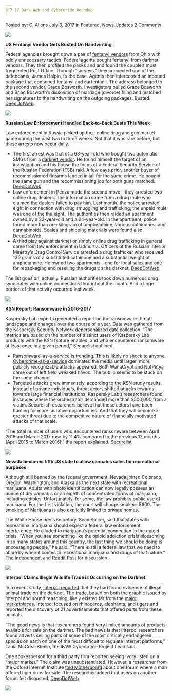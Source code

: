 ```yaml
---
3.7.17 Dark Web and Cybercrime Roundup
---
```

<article class="post-listing post-21044 post type-post status-publish format-standard has-post-thumbnail hentry  tag-5653 tag-cybercrime tag-dark tag-roundup tag-web">
    <div class="post-inner">
        <span>Posted by: <a href="https://www.deepdotweb.com/author/caliens/" title="">C. Aliens </a></span>
    <span>July 3, 2017</span>
    <span>in <a href="https://www.deepdotweb.com/category/deepdot-news/" rel="category tag">Featured</a>, <a href="https://www.deepdotweb.com/category/news-updates/" rel="category tag">News Updates</a></span>
    <span><a href="https://www.deepdotweb.com/2017/07/03/3-7-17-dark-web-cybercrime-roundup/#comments">2 Comments</a></span>
    </p>
    <div class="clear"></div>
    <div class="entry">
    <p><img class="wp-image-21045" src="/imgs/2017/07/word-image.jpeg" srcset="/imgs/2017/07/word-image.jpeg 660w, /imgs/2017/07/word-image-300x136.jpeg 300w, /imgs/2017/07/word-image-272x125.jpeg 272w" sizes="(max-width: 660px) 100vw, 660px" /></p>
    <p><strong>US Fentanyl Vendor Gets Busted On Handwriting</strong></p>
    <p>Federal agencies brought down a pair of <a href="https://www.deepdotweb.com/tag/fentanyl">fentanyl vendors</a> from Ohio with oddly unnecessary tactics. Federal agents bought fentanyl from darknet vendors. They then profiled the packs and and found the couple&#8217;s most frequented Post Office. Through “surveys,” they connected one of the defendants, James Halpin, to the case. Agents then intercepted an inbound package that contained fentanyl and carfentanil. The address belonged to the second vendor, Grace Bosworth. Investigators pulled Grace Bosworth and Brian Bosworth’s dissolution of marriage (divorce) filing and matched her signatures to the handwriting on the outgoing packages. Busted. <a href="https://www.deepdotweb.com/2017/06/29/us-fentanyl-vendor-gets-busted-handwriting/">DeepDotWeb</a></p>
    <p><img class="wp-image-21046" src="/imgs/2017/07/word-image-1.jpeg" srcset="/imgs/2017/07/word-image-1.jpeg 800w, /imgs/2017/07/word-image-1-300x158.jpeg 300w" sizes="(max-width: 800px) 100vw, 800px" /></p>
    <p><strong>Russian Law Enforcement Handled Back-to-Back Busts This Week</strong></p>
    <p>Law enforcement in Russia picked up their online drug and gun market game during the past two to three weeks. Not that it was rare before, but these arrests now occur daily.</p>
    <ul>
    <li>The first arrest was that of a 68-year-old who bought two automatic SMGs from a <a href="https://www.deepdotweb.com/tag/darknet/">darknet vendor</a>. He found himself the target of an investigation and his house the focus of a Federal Security Service of the Russian Federation (FSB) raid. A few days prior, another buyer of recommissioned firearms landed in jail for the same crime. He bought the same gun and the recommissioning job for both guns matched. <a href="https://www.deepdotweb.com/2017/06/27/fsb-arrested-68-year-old-firearm-buyer/">DeepDotWeb</a></li>
    <li>Law enforcement in Penza made the second move—they arrested two online drug dealers. The information came from a drug mule who claimed the dealers failed to pay him. Last month, the police arrested eight in connection with drug smuggling and trafficking; the unpaid mule was one of the the eight. The authorities then raided an apartment owned by a 23-year-old and a 24-year-old. In the apartment, police found more than one kilogram of amphetamine, various cathinones, and cannabinoids. Scales and shipping materials were found also. <a href="https://www.deepdotweb.com/2017/06/30/uncompensated-drug-mule-reported-dealers-cops/">DeepDotWeb</a></li>
    <li>A third play against darknet or simply online drug trafficking in general came from law enforcement in Udmurtia. Officers of the Russian Interior Ministry’s Drug Control Service arrested a drug trafficker who received 130 grams of a substituted cathinone and a substantial weight of amphetamine. He owned two apartments—one for local sales and one for repackaging and reselling the drugs on the darknet. <a href="https://www.deepdotweb.com/2017/06/30/russian-darknet-buyer-arrested-said-resold-drugs/">DeepDotWeb</a></li>
    </ul>
    <p>The list goes on, actually. Russian authorities took down numerous drug syndicates with online connections throughout the month. And a large portion of that activity occurred last week.</p>
    <p><img class="wp-image-21047 aligncenter" src="/imgs/2017/07/word-image-2.jpeg" srcset="/imgs/2017/07/word-image-2.jpeg 800w, /imgs/2017/07/word-image-2-300x193.jpeg 300w" sizes="(max-width: 800px) 100vw, 800px" /></p>
    <p><strong>KSN Report: Ransomware in 2016-2017</strong></p>
    <p>Kaspersky Lab experts generated a report on the ransomware threat landscape and changes over the course of a year. Data was gathered from the Kaspersky Security Network depersonalized data collection. “The metrics are based on the number of distinct users of Kaspersky Lab products with the KSN feature enabled, and who encountered ransomware at least once in a given period,” Securelist outlined.</p>
    <ul>
    <li>Ransomware-as-a-service is trending. This is likely no shock to anyone. <a href="https://www.deepdotweb.com/tag/cybercrime">Cybercrime-as-a-service</a> dominated the media until larger, more publicly recognizable attacks appeared. Both WanaCrypt and NotPetya came out of left field wreaked havoc. The public seems to be stuck on the same channel.</li>
    <li>Targeted attacks grew immensely, according to the KSN study results. Instead of private individuals, threat actors shifted attacks towards towards large financial institutions. Kaspersky Lab’s researchers found instances where the orchestrator demanded more than $500,000 from a victim. Securelist researchers believe that these actors have been hunting for more lucrative opportunities. And that they will become a greater threat due to the competitive nature of financially motivated attacks of that scale.</li>
    </ul>
    <p>“The total number of users who encountered ransomware between April 2016 and March 2017 rose by 11.4% compared to the previous 12 months (April 2015 to March 2016),” the report explained. <a href="https://securelist.com/ksn-report-ransomware-in-2016-2017/78824/">Securelist</a></p>
    <p><img class="wp-image-21048 aligncenter" src="/imgs/2017/07/word-image.png" srcset="/imgs/2017/07/word-image.png 720w, /imgs/2017/07/word-image-300x167.png 300w" sizes="(max-width: 720px) 100vw, 720px" /></p>
    <p><strong>Nevada becomes fifth US state to allow cannabis sales for recreational purposes</strong></p>
    <p>Although still banned by the federal government, Nevada joined Colorado, Oregon, Washington, and Alaska as the next state with recreational marijuana. Adults with photo identification can now legally possess an ounce of dry cannabis or an eighth of concentrated forms of marijuana, including edibles. Unfortunately, for some, the law prohibits public use of marijuana. For the first violation, the court will charge smokers $600. The smoking of Marijuana is also explicitly limited to private homes.</p>
    <p>The White House press secretary, Sean Spicer, said that states with recreational marijuana should expect a federal law enforcement interference. He alluded to marijuana’s potential connection to the opioid crisis. “When you see something like the opioid addiction crisis blossoming in so many states around this country, the last thing we should be doing is encouraging people,&#8221; he said. &#8220;There is still a federal law that we need to abide by when it comes to recreational marijuana and drugs of that nature.&#8221; <a href="http://www.independent.co.uk/news/world-0/nevada-cannabis-marijuana-legal-recreational-weed-sales-pot-shops-buy-legalised-a7817871.html">The Independent</a> and <a href="https://www.reddit.com/r/DarkNetMarkets/comments/6ks2yg/breaking_nevada_becomes_fifth_us_state_to_allow/">Reddit Post</a> for discussion.</p>
    <p><img class="wp-image-21049 aligncenter" src="/imgs/2017/07/word-image-3.jpeg" srcset="/imgs/2017/07/word-image-3.jpeg 750w, /imgs/2017/07/word-image-3-300x180.jpeg 300w" sizes="(max-width: 750px) 100vw, 750px" /></p>
    <p><strong>Interpol Claims Illegal Wildlife Trade is Occurring on the Darknet</strong></p>
    <p>In a recent study, <a href="https://www.interpol.int/News-and-media/News/2017/N2017-080">Interpol reported</a> that they had found evidence of illegal animal trade on the darknet. The trade, based on both the graphic issued by Interpol and sound reasoning, likely existed far from the <a href="https://www.deepdotweb.com/2013/10/28/updated-llist-of-hidden-marketplaces-tor-i2p/">major marketplaces</a>. Interpol focused on rhinoceros, elephants, and tigers and reported the discovery of 21 advertisements that offered parts from these animals.</p>
    <p>“The good news is that researchers found very limited amounts of products available for sale on the darknet. The bad news is that Interpol researchers found adverts selling parts of some of the most critically endangered species on earth on one of the most difficult to regulate Internet platforms,” Tania McCrea-Steele, the IFAW Cybercrime Project Lead said.</p>
    <p>One spokesperson for a third party firm reported seeing Ivory listed on a “major market.” The claim was unsubstantiated. However, a researcher from the Oxford Internet Institute <a href="https://motherboard.vice.com/en_us/article/illegal-wildlife-traders-arent-welcome-on-the-dark-web">told Motherboard</a> about one forum where a man offered tiger cubs for sale. The researcher added that users on another forum felt disgusted. <a href="https://www.interpol.int/News-and-media/News/2017/N2017-080">DeepDotWeb</a></p>
    <p><img class="wp-image-21050 aligncenter" src="/imgs/2017/07/word-image-4.jpeg" srcset="/imgs/2017/07/word-image-4.jpeg 800w, /imgs/2017/07/word-image-4-300x198.jpeg 300w" sizes="(max-width: 800px) 100vw, 800px" /></p>
    </div>
    <span style="display:none"><a href="https://www.deepdotweb.com/tag/3717/" rel="tag">3717</a> <a href="https://www.deepdotweb.com/tag/cybercrime/" rel="tag">cybercrime</a> <a href="https://www.deepdotweb.com/tag/dark/" rel="tag">dark</a> <a href="https://www.deepdotweb.com/tag/roundup/" rel="tag">roundup</a> <a href="https://www.deepdotweb.com/tag/web/" rel="tag">web</a></span> <span style="display:none" class="updated">2017-07-03</span>
    <div style="display:none" class="vcard author" itemprop="author" itemscope itemtype="http://schema.org/Person"><strong class="fn" itemprop="name"><a href="https://www.deepdotweb.com/author/caliens/" title="Posts by C. Aliens" rel="author">C. Aliens</a></strong></div>
    </div>
</article>

